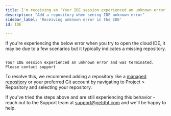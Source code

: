 ```yaml
---
title: I'm receiving an 'Your IDE session experienced an unknown error and was terminated. Please contact support'.
description: "Add a repository when seeing IDE unknown error"
sidebar_label: 'Receiving unknown error in the IDE'
id: IDE

---
```


If you're experiencing the below error when you try to open the cloud IDE, it may be due to a few scenarios but it typically indicates a missing repository.

```shell

Your IDE session experienced an unknown error and was terminated. Please contact support

```

To resolve this, we recommend adding a repository like a [managed repository](/docs/collaborate/git/managed-repository) or your preferred Git account by navigating to Project > Repository and selecting your repository.


If you've tried the steps above and are still experiencing this behavior - reach out to the Support team at support@getdbt.com and we'll be happy to help.
